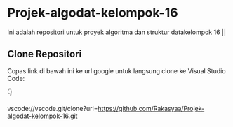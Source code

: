 # Projek-algodat-kelompok-16

Ini adalah repositori untuk proyek algoritma dan struktur datakelompok 16 || 

## Clone Repositori

Copas link di bawah ini ke url google untuk langsung clone ke Visual Studio Code:

👇

vscode://vscode.git/clone?url=https://github.com/Rakasyaa/Projek-algodat-kelompok-16.git
